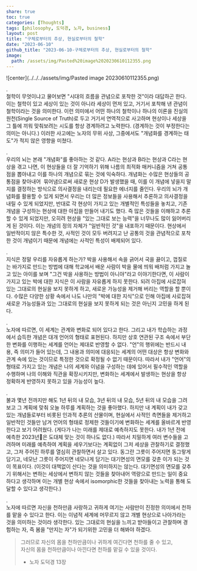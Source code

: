 ```yaml
---  
share: true  
toc: true  
categories: [Thoughts]  
tags: [philosophy, 도덕경, 노자, business]  
layout: post  
title: "구체로부터의 추상, 현실로부터의 철학"  
date: "2023-06-10"  
github_title: "2023-06-10-구체로부터의 추상, 현실로부터의 철학"  
image:  
  path: /assets/img/Pasted%20image%2020230610112355.png  
---  
```

  
  
![center](../../../assets/img/Pasted image 20230610112355.png)  
  
  
.  
철학이 무엇이냐고 물어보면 "시대의 흐름을 관념으로 포착한 것"이라 대답하곤 한다. 이는 철학이 있고 세상이 있는 것이 아니라 세상이 먼저 있고, 거기서 포착해 낸 관념이 철학이라는 것을 의미한다. 이런 의미에서 어떤 하나의 철학이나 하나의 이론을 진실의 원천(Single Source of Truth)로 두고 거기서 연역적으로 사고하며 현상이나 세상을 그 틀에 끼워 맞춰보려는 시도를 항상 경계하려고 노력한다. (경계하는 것이 부정한다는 의미는 아니다.) 이러한 사고에는 노자의 무위 사상, 그중에서도 "개념화를 경계하는 태도"가 적지 않은 영향을 미쳤다.  
  
  
.  
우리의 뇌는 본래 "개념화"를 좋아하는 것 같다. A라는 현상과 B라는 현상과 C라는 현상을 겪고 나면, 이 현상들을 더 잘 기억하기 위해 나름의 최적화 매커니즘을 거쳐 공통점을 뽑아내고 이를 하나의 개념으로 묶는 것에 익숙하다. 개념화는 수많은 현상들의 공통점을 찾아내어  묶어냄으로써 새로운 현상 D가 발생했을 때, 이를 이 개념에 넣을지 말지를 결정하는 방식으로 의사결정을 내리는데 필요한 에너지를 줄인다. 우리의 뇌가 개념화를 활용할 수 있게 되면서 우리는 더 많은 정보들을 사용해서 추론하고 의사결정을 내릴 수 있게 되었지만, 반대로 각 현상이 가지고 있는 개별적인 특성들을 놓치고, 기존 개념을 구성하는 현상에 대한 아집을 만들어 내기도 했다. 즉 많은 것들을 이해하고 추론할 수 있게 되었지만, 오히려 현상을 "있는 그대로 보는 능력"을 너무나도 많이 잃어버리게 된 것이다. 이는 개념의 정의 자체가 "일반적인 것"을 내포하기 때문이다. 현상에서 일반적이지 않은 특수한 것, 사적인 것이 모두 버려지고 난 공통의 것을 관념적으로 포착한 것이 개념이기 때문에 개념에는 사적인 특성이 배제되어 있다.  
  
  
.  
지식은 정말 우리를 자유롭게 하는가? 박을 사용해서 속을 긁어서 국을 끓이고, 껍질로는 바가지로 만드는 방법에 대해 학교에서 배운 사람이 박을 물에 띄워 배처럼 가지고 놀고 있는 아이를 보며 "그건 박을 사용하는 방법이 아니야"라고 이야기한다면, 이 사람이 가지고 있는 박에 대한 지식은 이 사람을 자유롭게 하지 못한다. 되려 아집에 사로잡혀 있는 그대로의 현실을 보지 못하게 하고, 새로운 가능성을 제거해 버리는 역할을 할 뿐이다. 수많은 다양한 상황 속에서 나도 나만의 "박에 대한 지식"으로 인해 아집에 사로잡혀 새로운 가능성들과 있는 그대로의 현실을 보지 못하게 되는 것은 아닌지 고민을 하게 된다.  
  
  
.  
노자에 따르면, 이 세계는 관계와 변화로 되어 있다고 한다. 그리고 내가 학습하는 과정에서 습득한 개념은 대개 언어의 형태로 표현된다. 하지만 상호 연관된 구조 속에서 부단한 변화를 이행하는 세계를 언어는 제대로 반영할 수 없다. "언"의 행위에는 반드시 내용, 즉 의미가 들어 있는데, 그 내용과 의미에 대응되는 세계의 어떤 대상은 항상 변화와 관계 속에 있는 것이므로 특정한 것으로 확정될 수 없기 때문이다. 따라서 내가 "언어"의 형태로 가지고 있는 개념은 나의 세계와 이념을 구성하는 데에 있어서 필수적인 역할을 수행하며 나의 이해와 직관을 확장시키지만, 변화하는 세계에서 발생하는 현상을 항상 정확하게 반영하지 못하고 있을 가능성이 높다.  
  
.  
불과 몇년 전까지만 해도 1년 뒤의 내 모습, 3년 뒤의 내 모습, 5년 뒤의 내 모습을 그려보고 그 계획에 맞춰 오늘 하루를 계획하는 것을 좋아했다. 하지만 내 계획이 내가 갖고 있는 개념들로부터 비롯된 인과적 추론의 산물이며, 현실에서 사적인 측면들을 제거하고 일반적인 것들만 남겨 언어의 형태로 정제한 것들이기에 변화하는 세계를 올바르게 반영한다고 보기 어려웠다. (게다가 나는 미래를 제대로 예측하지도 못한다. 내가 1년 전에 예측한 2023년은 도대체 맞는 것이 하나도 없다.) 따라서 치밀하게 여러 변수들을 고려하며 미래를 예측하여 계획을 세우기보다는 계획없이 그저 세상을 관찰하기로 결정했고, 그저 주어진 하루를 열심히 관찰하면서 살고 있다. 동그란 그릇이 주어지면 동그랗게 담기고, 네모난 그릇이 주어지면 네모나게 담기는 대기면성의 면모를 갖춘 이가 되는 것이 목표이다. (이것이 대책없이 산다는 것을 의미하지는 않는다. 대기면성의 면모를 갖추기 위해서는 변하는 세상에서 변하지 않는 것들을 찾아내어 역량으로 만드는 일이 중요하다고 생각하며 이는 개별 현상 속에서 isomorphic한 것들을 찾아내는 노력을 통해 도달할 수 있다고 생각한다.)  
  
  
.  
노자에 따르면 자신을 천하만큼 사랑하고 귀하게 여기는 사람만이 진정한 의미에서 천하를 맡을 수 있다고 한다. 이는 이념적 세계에 머무르지 않고 개별 현상으로 나아가라는 것을 의미하는 것이라 생각한다. 있는 그대로의 현실을 느끼고 받아들이고 관찰하며 경험하는 자, 즉 봄을 "만지는 자"가 되기위한 고민을 더 해봐야 하겠다.  
  
  
> 그러므로 자신의 몸을 천하만큼이나 귀하게 여긴다면 천하를 줄 수 있고,    
> 자신의 몸을 천하만큼이나 아낀다면 천하를 맡길 수 있을 것이다.    
> - 노자 도덕경 13장  
  
